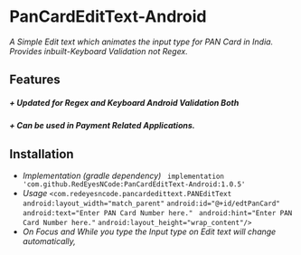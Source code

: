 # PanCardEditText-Android

_A Simple Edit text which animates the input type for PAN Card in India. Provides inbuilt-Keyboard Validation not Regex._

## Features

##### + Updated for Regex and Keyboard Android Validation Both
##### + Can be used in Payment Related Applications.

## Installation
- *Implementation (gradle dependency)*
` implementation 'com.github.RedEyesNCode:PanCardEditText-Android:1.0.5'`
- *Usage*
`<com.redeyesncode.pancardedittext.PANEditText`
        `android:layout_width="match_parent"`
        `android:id="@+id/edtPanCard"`
       `android:text="Enter PAN Card Number here."`
       ` android:hint="Enter PAN Card Number here."`
        `android:layout_height="wrap_content"/>`
- *On Focus and While you type the Input type on Edit text will change automatically,*


